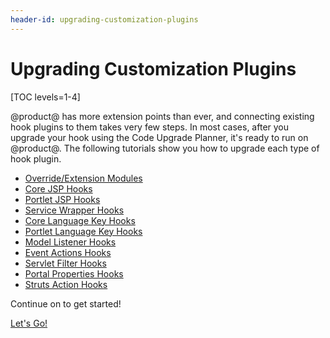 ```yaml
---
header-id: upgrading-customization-plugins
---
```


# Upgrading Customization Plugins

[TOC levels=1-4]

@product@ has more extension points than ever, and connecting existing hook
plugins to them takes very few steps. In most cases, after you upgrade your hook
using the Code Upgrade Planner, it's ready to run on @product@. The following
tutorials show you how to upgrade each type of hook plugin.

- [Override/Extension Modules](/docs/7-2/tutorials/-/knowledge_base/t/upgrading-overrideextension-modules)
- [Core JSP Hooks](/docs/7-2/tutorials/-/knowledge_base/t/upgrading-core-jsp-hooks)
- [Portlet JSP Hooks](/docs/7-2/tutorials/-/knowledge_base/t/upgrading-portlet-jsp-hooks)
- [Service Wrapper Hooks](/docs/7-2/tutorials/-/knowledge_base/t/upgrading-service-wrapper-hooks)
- [Core Language Key Hooks](/docs/7-2/tutorials/-/knowledge_base/t/upgrading-core-language-key-hooks)
- [Portlet Language Key Hooks](/docs/7-2/tutorials/-/knowledge_base/t/upgrading-portlet-language-key-hooks)
- [Model Listener Hooks](/docs/7-2/tutorials/-/knowledge_base/t/upgrading-model-listener-hooks)
- [Event Actions Hooks](/docs/7-2/tutorials/-/knowledge_base/t/upgrading-event-action-hooks)
- [Servlet Filter Hooks](/docs/7-2/tutorials/-/knowledge_base/t/upgrading-servlet-filter-hooks)
- [Portal Properties Hooks](/docs/7-2/tutorials/-/knowledge_base/t/upgrading-portal-properties-hooks)
- [Struts Action Hooks](/docs/7-2/tutorials/-/knowledge_base/t/upgrading-struts-action-hooks)

Continue on to get started!

<a class="go-link btn btn-primary" href="/docs/7-2/tutorials/-/knowledge_base/t/upgrading-customization-modules">Let's Go!<span class="icon-circle-arrow-right"></span></a>
